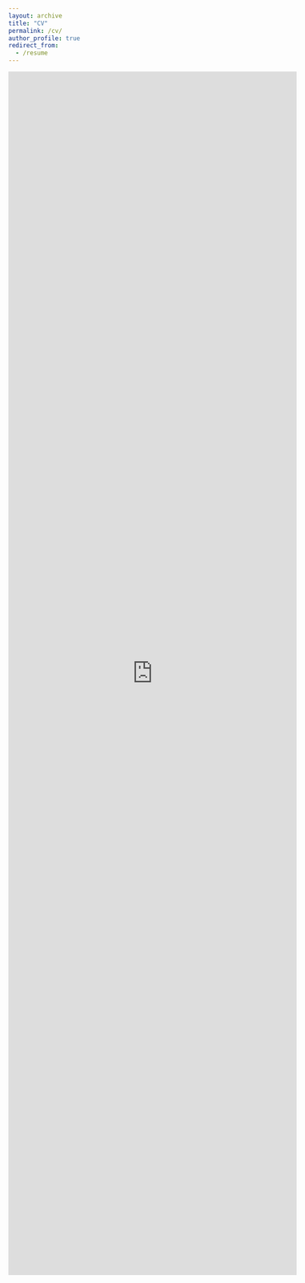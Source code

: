 ```yaml
---
layout: archive
title: "CV"
permalink: /cv/
author_profile: true
redirect_from:
  - /resume
---
```


<iframe src="https://drive.google.com/file/d/1X8JrlIM3nnwTr0Riq5by_O66BZVhiqQ6/view?usp=sharing" style="position: absolute; width: 60%; height: 60%; border: none"></iframe>


<!-- ### Footer

Last updated: August 2020 -->
